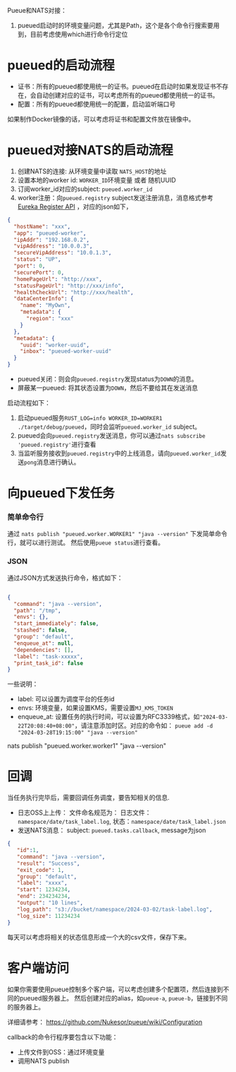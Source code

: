 Pueue和NATS对接：

1. pueued启动时的环境变量问题，尤其是Path，这个是各个命令行搜索要用到，目前考虑使用which进行命令行定位

# pueued的启动流程

* 证书：所有的pueued都使用统一的证书。pueued在启动时如果发现证书不存在，会自动创建对应的证书，可以考虑所有的pueued都使用统一的证书。
* 配置：所有的pueued都使用统一的配置，启动监听端口号

如果制作Docker镜像的话，可以考虑将证书和配置文件放在镜像中。

# pueued对接NATS的启动流程

1. 创建NATS的连接: 从环境变量中读取 `NATS_HOST`的地址
2. 设置本地的worker id: `WORKER_ID`环境变量 或者 随机UUID
3. 订阅worker_id对应的subject: `pueued.worker_id`
4. worker注册：向`pueued.registry`
   subject发送注册消息，消息格式参考[Eureka Register API](https://github.com/Netflix/eureka/wiki/Eureka-REST-operations)
   ，对应的json如下，

```json
{
  "hostName": "xxx",
  "app": "pueued-worker",
  "ipAddr": "192.168.0.2",
  "vipAddress": "10.0.0.3",
  "secureVipAddress": "10.0.1.3",
  "status": "UP",
  "port": 0,
  "securePort": 0,
  "homePageUrl": "http://xxx",
  "statusPageUrl": "http://xxx/info",
  "healthCheckUrl": "http://xxx/health",
  "dataCenterInfo": {
    "name": "MyOwn",
    "metadata": {
      "region": "xxx"
    }
  },
  "metadata": {
    "uuid": "worker-uuid",
    "inbox": "pueued-worker-uuid"
  }
}
```

* pueued关闭：则会向`pueued.registry`发现status为`DOWN`的消息。 
* 屏蔽某一pueued: 将其状态设置为`DOWN`，然后不要给其在发送消息

启动流程如下：

1. 启动pueued服务`RUST_LOG=info WORKER_ID=WORKER1 ./target/debug/pueued`，同时会监听`pueued.worker_id` subject。
2. pueued会向`pueued.registry`发送消息，你可以通过`nats subscribe 'pueued.registry'`进行查看
3. 当监听服务接收到`pueued.registry`中的上线消息，请向`pueued.worker_id`发送`pong`消息进行确认。

# 向pueued下发任务

### 简单命令行

通过 `nats publish "pueued.worker.WORKER1" "java --version"` 下发简单命令行，就可以进行测试。 然后使用`pueue status`进行查看。

### JSON

通过JSON方式发送执行命令，格式如下：

```json

{
  "command": "java --version",
  "path": "/tmp",
  "envs": {},
  "start_immediately": false,
  "stashed": false,
  "group": "default",
  "enqueue_at": null,
  "dependencies": [],
  "label": "task-xxxxx",
  "print_task_id": false
}
```

一些说明：

* label: 可以设置为调度平台的任务id
* envs: 环境变量，如果设置KMS，需要设置`MJ_KMS_TOKEN`
* enqueue_at: 设置任务的执行时间，可以设置为RFC3339格式，如`"2024-03-22T20:08:40+08:00"`，请注意添加时区。对应的命令如： `pueue add -d "2024-03-28T19:15:00" "java --version"`


nats publish "pueued.worker.worker1" "java --version"
# 回调

当任务执行完毕后，需要回调任务调度，要告知相关的信息.

* 日志OSS上上传： 文件命名规范为： 日志文件：`namespace/date/task_label.log`,  状态：`namespace/date/task_label.json`
* 发送NATS消息： subject: `pueued.tasks.callback`, message为json

```json
{
   "id":1,
   "command": "java --version",
   "result": "Success",
   "exit_code": 1,
   "group": "default",
   "label": "xxxx",
   "start": 1234234,
   "end": 234234234,
   "output": "10 lines",
   "log_path": "s3://bucket/namespace/2024-03-02/task-label.log",
   "log_size": 11234234
}
```

每天可以考虑将相关的状态信息形成一个大的csv文件，保存下来。

# 客户端访问

如果你需要使用pueue控制多个客户端，可以考虑创建多个配置项，然后连接到不同的pueued服务器上。 
然后创建对应的alias，如`pueue-a`, `pueue-b`，链接到不同的服务器上。

详细请参考： https://github.com/Nukesor/pueue/wiki/Configuration

callback的命令行程序要包含以下功能：

* 上传文件到OSS：通过环境变量
* 调用NATS publish

